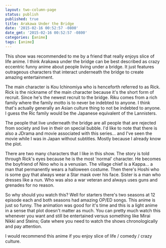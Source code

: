```yaml
---
layout: two-column-page
status: publish
published: true
title: Arakawa Under the Bridge
date: '2015-02-16 00:52:57 -0800'
date_gmt: '2015-02-16 00:52:57 -0800'
categories: [anime]
tags: [anime]
---
```

<p>This show was recommended to me by a friend that really enjoys slice of life anime. I think Arakawa under the bridge can be best described as crazy eccentric funny anime about people living under a bridge. It just features outrageous characters that interact underneath the bridge to create amazing entertainment.</p>
<p>The main character is Kou Ichinomiya who is henceforth referred to as Rick. Rick is the nickname of the main character because it's the short form of recruit. Since he's the newest recruit to the bridge. Riku comes from a rich family where the family motto is to never be indebted to anyone. I think that's actually generally an Asian culture thing to not be indebted to anyone. I guess the Ric family would be the Japanese equivalent of the Lannisters.</p>
<p>The people that live underneath the bridge are all people that are rejected from society and live in their on special bubble. I'd like to note that there is also a JDrama and movie associated with this series... and I've seen the movie while I was in Japan without subtitles. Mostly because I already know the plot.</p>
<p>There are two many characters that I like in this show. The story is told through Rick's eyes because he is the most 'normal' character. He becomes the boyfriend of Nino who is a venusian. The village chief is a Kappa... a man that permanently wears a halloween costume. Then there's Hoshi who is some guy that always wear a Star mask over his face. Sister is a man who dresses like a nun. Who was also a war veteran and always uses guns and grenades for no reason.</p>
<p>So why should you watch this? Well for starters there's two seasons at 12 episode each and both seasons had amazing OP&#47;ED songs. This anime is just so funny. The animation was good for it's time and this is a light anime in a sense that plot doesn't matter as much. You can pretty much watch this whenever you want and still be entertained versus something like Mirai Nikki and Steins; Gate where you need to watch the shows chronologically and pay attention.</p>
<p>I would recommend this anime if you enjoy slice of life &#47; comedy &#47; crazy culture.</p>
